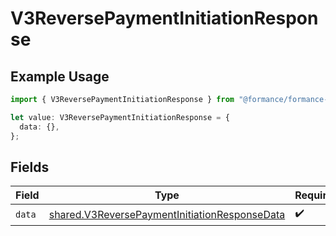 # V3ReversePaymentInitiationResponse

## Example Usage

```typescript
import { V3ReversePaymentInitiationResponse } from "@formance/formance-sdk/sdk/models/shared";

let value: V3ReversePaymentInitiationResponse = {
  data: {},
};
```

## Fields

| Field                                                                                                                 | Type                                                                                                                  | Required                                                                                                              | Description                                                                                                           |
| --------------------------------------------------------------------------------------------------------------------- | --------------------------------------------------------------------------------------------------------------------- | --------------------------------------------------------------------------------------------------------------------- | --------------------------------------------------------------------------------------------------------------------- |
| `data`                                                                                                                | [shared.V3ReversePaymentInitiationResponseData](../../../sdk/models/shared/v3reversepaymentinitiationresponsedata.md) | :heavy_check_mark:                                                                                                    | N/A                                                                                                                   |